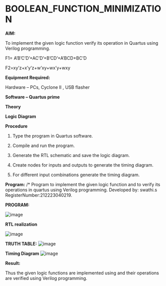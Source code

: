 # BOOLEAN_FUNCTION_MINIMIZATION

**AIM:**

To implement the given logic function verify its operation in Quartus using Verilog programming.

F1= A’B’C’D’+AC’D’+B’CD’+A’BCD+BC’D 

F2=xy’z+x’y’z+w’xy+wx’y+wxy

**Equipment Required:**

Hardware – PCs, Cyclone II , USB flasher

**Software – Quartus prime**

**Theory**

**Logic Diagram**

**Procedure**

1.	Type the program in Quartus software.

2.	Compile and run the program.

3.	Generate the RTL schematic and save the logic diagram.

4.	Create nodes for inputs and outputs to generate the timing diagram.

5.	For different input combinations generate the timing diagram.


**Program:**
/* Program to implement the given logic function and to verify its operations in quartus using Verilog programming. 
Developed by: swathi.s
RegisterNumber:212223040219.

**PROGRAM:**

![image](https://github.com/swathisiva212/BOOLEAN_FUNCTION_MINIMIZATION/assets/155249892/dbc7b50c-b825-4ff8-a78e-aed563e89f19)

**RTL realization**

![image](https://github.com/swathisiva212/BOOLEAN_FUNCTION_MINIMIZATION/assets/155249892/5a0ab44d-a21e-486e-8b7b-e12d20dca9fe)

**TRUTH TABLE:**
![image](https://github.com/swathisiva212/BOOLEAN_FUNCTION_MINIMIZATION/assets/155249892/43721346-360a-4fe6-98cf-5cea3ed0ea84)


**Timing Diagram**
![image](https://github.com/swathisiva212/BOOLEAN_FUNCTION_MINIMIZATION/assets/155249892/cdcc13f2-3e77-4d53-94e9-eeee7c60b40f)

**Result:**

Thus the given logic functions are implemented using and their operations are verified using Verilog programming.

